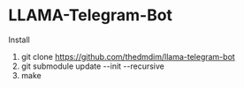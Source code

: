 # LLAMA-Telegram-Bot

Install
1. git clone https://github.com/thedmdim/llama-telegram-bot
2. git submodule update --init --recursive
3. make